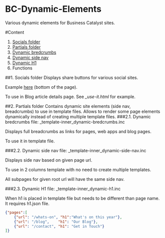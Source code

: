 # BC-Dynamic-Elements
Various dynamic elements for Business Catalyst sites.

#Content
1. [Socials folder](../master/README.md#1-socials-folder)
2. [Partials folder](../master/README.md#2-partials-folder)
  1. [Dynamic bredcrumbs](../master/README.md#21-dynamic-bredcrumbs)
  2. [Dynamic side nav](../master/README.md#22-dynamic-side-nav)
  3. [Dynamic H1](../master/README.md#23-dynamic-h1)
3. Functions

##1. Socials folder
Displays share buttons for various social sites.

Example [here](http://office-brands.businesscatalyst.com/news/how-to-build-an-easy-office-cupboard-in-minutes) (bottom of the page).

To use in Blog article details page. See *\_use-it.html* for example.

##2. Partials folder
Contains dynamic site elements (side nav, breadcrumbs) to use in template files. Allows to render some page elements dynamically instead of creating multiple template files.
###2.1. Dynamic bredcrumbs
file: \_template-inner_dynamic-bredcrumbs.inc

Displays full breadcrumbs as links for pages, web apps and blog pages.

To use it in template file.

###2.2. Dynamic side nav
file: \_template-inner_dynamic-side-nav.inc

Displays side nav based on given page url.

To use in 2 columns template with no need to create multiple templates.

All subpages for given root url will have the same side nav.

###2.3. Dynamic H1
file: \_template-inner_dynamic-h1.inc

When h1 is placed in template file but needs to be different than page name. It requires h1.json file.
```json
{"pages":[
	{"url": "/whats-on", "h1":"What's on this year"},
	{"url": "/blog",	"h1": "Our Blog"},
	{"url": "/contact",	"h1": "Get in Touch"}
]}
```
